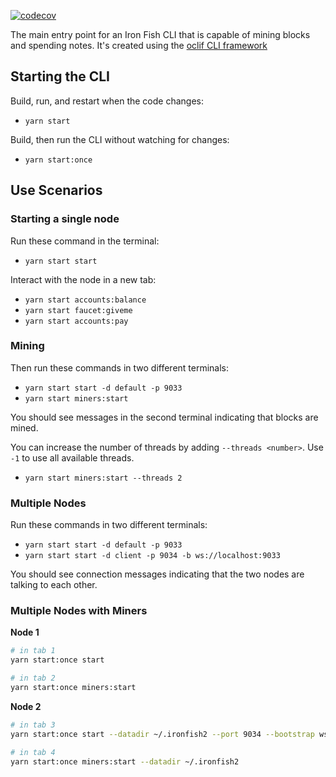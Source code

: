 [![codecov](https://codecov.io/gh/iron-fish/ironfish/branch/master/graph/badge.svg?token=PCSVEVEW5V&flag=ironfish-cli)](https://codecov.io/gh/iron-fish/ironfish)

The main entry point for an Iron Fish CLI that is capable of mining blocks and spending notes. It's created using the [oclif CLI framework](https://oclif.io)

## Starting the CLI

Build, run, and restart when the code changes:

- `yarn start`

Build, then run the CLI without watching for changes:

- `yarn start:once`

## Use Scenarios

### Starting a single node
Run these command in the terminal:

- `yarn start start`

Interact with the node in a new tab:
- `yarn start accounts:balance`
- `yarn start faucet:giveme`
- `yarn start accounts:pay`

### Mining
Then run these commands in two different terminals:

- `yarn start start -d default -p 9033`
- `yarn start miners:start`

You should see messages in the second terminal indicating that blocks are mined.

You can increase the number of threads by adding `--threads <number>`. Use `-1` to use all available threads.

- `yarn start miners:start --threads 2`

### Multiple Nodes

Run these commands in two different terminals:

- `yarn start start -d default -p 9033`
- `yarn start start -d client -p 9034 -b ws://localhost:9033`

You should see connection messages indicating that the two nodes are talking to each other.

### Multiple Nodes with Miners

**Node 1**
```bash
# in tab 1
yarn start:once start

# in tab 2
yarn start:once miners:start
```

**Node 2**
```bash
# in tab 3
yarn start:once start --datadir ~/.ironfish2 --port 9034 --bootstrap ws://localhost:9033

# in tab 4
yarn start:once miners:start --datadir ~/.ironfish2
```

